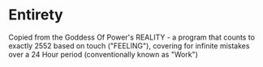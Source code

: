 # Entirety
Copied from the Goddess Of Power's REALITY - a program that counts to exactly 2552 based on touch ("FEELING"), covering for infinite mistakes over a 24 Hour period (conventionally known as "Work")
